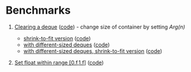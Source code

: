 # Benchmarks

1. [Clearing a deque](https://quick-bench.com/q/Dt7d9tG--qeUk22bxTWm1KVa8Oc) ([code](https://github.com/afiqahk/benchmarks/blob/main/src/clear_deque.cpp)) - change size of container by setting _Arg(n)_
    - [shrink-to-fit version](https://quick-bench.com/q/6pVm7lvP6YEoRC7DXx9RJylPmSk) ([code](https://github.com/afiqahk/benchmarks/blob/main/src/clear_dequeSTF.cpp))
    - [with different-sized deques](https://quick-bench.com/q/FkbSkf_wkq6Vc57nZFiWVwo5dYQ) ([code](https://github.com/afiqahk/benchmarks/blob/main/src/clear_deque_n.cpp))
    - [with different-sized deques, shrink-to-fit version](https://quick-bench.com/q/z_SjnivSX_Tv6WgaNCJr9eyHEGA) ([code](https://github.com/afiqahk/benchmarks/blob/main/src/clear_dequeSTF_n.cpp))

2. [Set float within range [0.f,1.f]](https://quick-bench.com/q/KZEv1sqv6D90gvLbCGnQZ8lyKrw) ([code](https://github.com/afiqahk/benchmarks/blob/main/src/set_float_range.cpp))